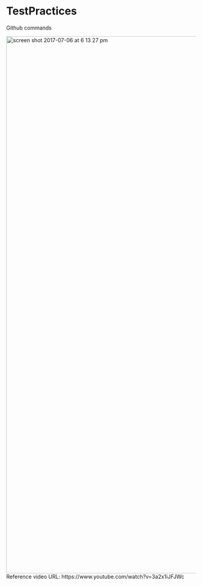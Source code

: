# TestPractices
Github commands

<img width="1427" alt="screen shot 2017-07-06 at 6 13 27 pm" src="https://user-images.githubusercontent.com/25470880/27939040-f960223a-6276-11e7-9a56-8161958a5d5d.png">
Reference video URL: https://www.youtube.com/watch?v=3a2x1iJFJWc
